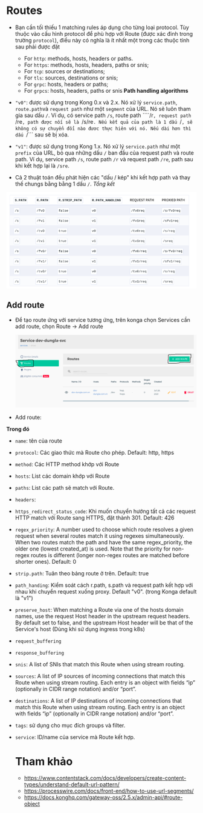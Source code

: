 # Routes
  
  - Bạn cần tối thiếu 1 matching rules áp dụng cho từng loại protocol. Tùy thuộc vào cấu hình protocol để phù hợp với Route (được xác đinh trong trường ```protocol```), điều này có nghĩa là ít nhất một trong các thuộc tính sau phải được đặt
    - For ```http```: methods, hosts, headers or paths.
    - For ```https```: methods, hosts, headers, paths or snis; 
    - For ```tcp```: sources or destinations;
    - For ```tls```: sources, destinations or snis;
    - For ```grpc```: hosts, headers or paths;
    - For ```grpcs```: hosts, headers, paths or snis
  **Path handling algorithms**
  - ```"v0"```: được sử dụng trong Kong 0.x và 2.x. Nó xử lý ```service.path```, ```route.path```và ```request path``` như một ```segment``` của URL. Nó sẽ luôn tham gia sau dấu ```/```. Ví dụ, có service path ```/s```, route path ````/r```, request path ```/re```, path được nối sẽ là ```/s/re```. Nếu kết quả của path là 1 dấu ```/```, sẽ không có sự chuyển đổi nào đươc thực hiên với nó. Nếu dài hơn thì dấu ```/``` sau sẽ bị xóa.

  - ```"v1"```: được sử dụng trong Kong 1.x. Nó xử lý ```service.path``` như một ```prefix``` của URL, bỏ qua những dấu ```/``` ban đầu của request path và route path. Ví dụ, service path ```/s```, route path ```/r``` và request path ```/re```, path sau khi kết hợp lại là ```/sre```.
  - Cả 2 thuật toán đều phát hiện các "dấu / kép" khi kết hợp path và thay thế chungs bằng bằng 1 dấu ```/```.
  *Tổng kết*

  ![alts](../images/route1.png)

## Add route
- Để tạo route ứng với service tương ứng, trên konga chọn Services cần add route, chọn Route -> Add route

  ![alts](../images/route2.png)

- Add route:
 

**Trong đó**
- ```name```: tên của route
- ```protocol```: Các giao thức mà Route cho phép. Default: http, https
- ```method```: Các HTTP method khớp với Route
- ```hosts```: List các domain khớp với Route
- ```paths```: List các path sẽ match với Route.
- ```headers```: 
- ```https_redirect_status_code```: Khi muốn chuyển hướng tất cả các request HTTP match với Route sang HTTPS, đặt thành 301. Default: 426 <!--(To instruct Kong to redirect all HTTP requests matching this Ingress rule to HTTPS, update its annotations to limit its protocols to HTTPS only and issue a 301 redirect:) -->
- ```regex_priority```: A number used to choose which route resolves a given request when several routes match it using regexes simultaneously. When two routes match the path and have the same regex_priority, the older one (lowest created_at) is used. Note that the priority for non-regex routes is different (longer non-regex routes are matched before shorter ones). Default: 0
- ```strip.path```: Tuân theo bảng route ở trên. Default: true
- ```path_handing```: Kiểm soát cách r.path, s.path và request path kết hợp với nhau khi chuyển request xuống proxy. Default "v0". (trong Konga default là "v1")
- ```preserve_host```: When matching a Route via one of the hosts domain names, use the request Host header in the upstream request headers. By default set to false, and the upstream Host header will be that of the Service's host (Dùng khi sử dụng ingress trong k8s)
- ```request_buffering```
- ```response_buffering```
- ```snis```: A list of SNIs that match this Route when using stream routing.
- ```sources```: A list of IP sources of incoming connections that match this Route when using stream routing. Each entry is an object with fields “ip” (optionally in CIDR range notation) and/or “port”.
- ```destinations```: A list of IP destinations of incoming connections that match this Route when using stream routing. Each entry is an object with fields “ip” (optionally in CIDR range notation) and/or “port”.
- ```tags```: sử dụng cho mục đích groups và filter.
- ```service```: ID/name của service mà Route kết hợp.

  # Tham khảo
  - https://www.contentstack.com/docs/developers/create-content-types/understand-default-url-pattern/ 
  - https://processwire.com/docs/front-end/how-to-use-url-segments/ 
  - https://docs.konghq.com/gateway-oss/2.5.x/admin-api/#route-object